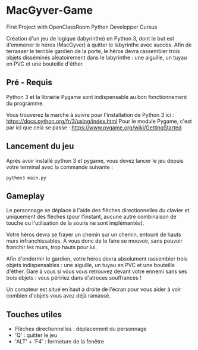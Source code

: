 # MacGyver-Game


First Project with OpenClassRoom Python Developper Cursus

Création d'un jeu de logique (labyrinthe) en Python 3, dont le but est d'emmener le héros (MacGyver) à quitter le labyrinthe avec succès. Afin de terrasser le terrible gardien de la porte, le héros devra rassembler trois objets disséminés aléatoirement dans le labyrinthe : une aiguille, un tuyau en PVC et une bouteille d'éther. 

<h2>Pré - Requis </h2>

Python 3 et la librairie Pygame sont indispensable au bon fonctionnement du programme. 

Vous trouverez la marche à suivre pour l'installation de Python 3 ici : https://docs.python.org/fr/3/using/index.html
Pour le module Pygame, c'est par ici que cela se passe : https://www.pygame.org/wiki/GettingStarted

<h2> Lancement du jeu </h2>

Après avoir installé python 3 et pygame, vous devez lancer le jeu depuis votre terminal avec la commande suivante : 

<code>python3 main.py</code>

<h2> Gameplay</h2>

Le personnage se déplace à l'aide des flèches directionnelles du clavier et uniquement des fléches (pour l'instant, aucune autre combinaison de touche ou l'utilisation de la souris ne sont implémantés). 

Votre héros devra se frayer un chemin sur un chemin, entouré de hauts murs infranchissables. A vous donc de le faire se mouvoir, sans pouvoir franchir les murs, trop hauts pour lui. 

Afin d'endormir le gardien, votre héros devra absolument rassembler trois objets indispensables : une aiguille, un tuyau en PVC et une bouteille d'éther. Gare à vous si vous vous retrouvez devant votre ennemi sans ses trois objets : vous péririez dans d'atroces souffrances ! 

Un compteur est situé en haut à droite de l'écran pour vous aider à voir combien d'objets vous avez déjà ramassé. 

<h2> Touches utiles </h2>

+ Flèches directionnelles : déplacement du personnage
+ 'Q' : quitter le jeu
+ 'ALT' + 'F4' : fermeture de la fenêtre
